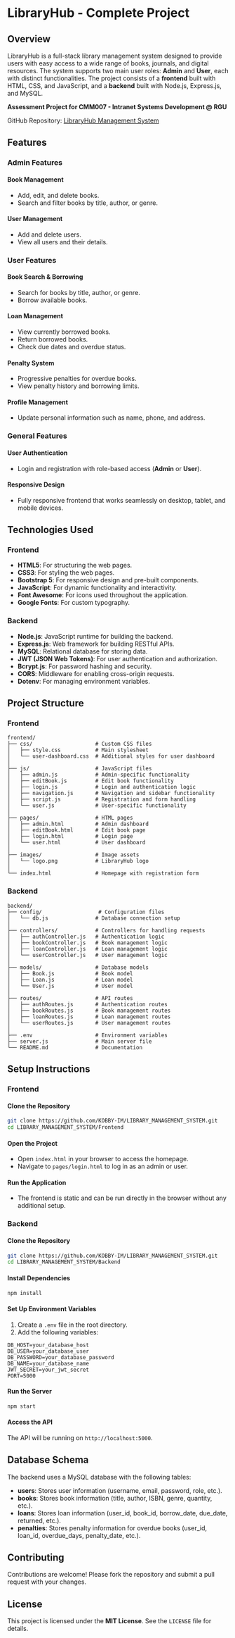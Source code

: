 # LibraryHub - Complete Project

## Overview
LibraryHub is a full-stack library management system designed to provide users with easy access to a wide range of books, journals, and digital resources. The system supports two main user roles: **Admin** and **User**, each with distinct functionalities. The project consists of a **frontend** built with HTML, CSS, and JavaScript, and a **backend** built with Node.js, Express.js, and MySQL.

**Assessment Project for CMM007 - Intranet Systems Development @ RGU**

GitHub Repository: [LibraryHub Management System](https://github.com/KOBBY-IM/LIBRARY_MANAGEMENT_SYSTEM.git)

## Features

### Admin Features
#### Book Management
- Add, edit, and delete books.
- Search and filter books by title, author, or genre.

#### User Management
- Add and delete users.
- View all users and their details.

### User Features
#### Book Search & Borrowing
- Search for books by title, author, or genre.
- Borrow available books.

#### Loan Management
- View currently borrowed books.
- Return borrowed books.
- Check due dates and overdue status.

#### Penalty System
- Progressive penalties for overdue books.
- View penalty history and borrowing limits.

#### Profile Management
- Update personal information such as name, phone, and address.

### General Features
#### User Authentication
- Login and registration with role-based access (**Admin** or **User**).

#### Responsive Design
- Fully responsive frontend that works seamlessly on desktop, tablet, and mobile devices.

## Technologies Used

### Frontend
- **HTML5**: For structuring the web pages.
- **CSS3**: For styling the web pages.
- **Bootstrap 5**: For responsive design and pre-built components.
- **JavaScript**: For dynamic functionality and interactivity.
- **Font Awesome**: For icons used throughout the application.
- **Google Fonts**: For custom typography.

### Backend
- **Node.js**: JavaScript runtime for building the backend.
- **Express.js**: Web framework for building RESTful APIs.
- **MySQL**: Relational database for storing data.
- **JWT (JSON Web Tokens)**: For user authentication and authorization.
- **Bcrypt.js**: For password hashing and security.
- **CORS**: Middleware for enabling cross-origin requests.
- **Dotenv**: For managing environment variables.

## Project Structure

### Frontend
```
frontend/
├── css/                    # Custom CSS files
│   ├── style.css           # Main stylesheet
│   └── user-dashboard.css  # Additional styles for user dashboard
│
├── js/                     # JavaScript files
│   ├── admin.js            # Admin-specific functionality
│   ├── editBook.js         # Edit book functionality
│   ├── login.js            # Login and authentication logic
│   ├── navigation.js       # Navigation and sidebar functionality
│   ├── script.js           # Registration and form handling
│   └── user.js             # User-specific functionality
│
├── pages/                  # HTML pages
│   ├── admin.html          # Admin dashboard
│   ├── editBook.html       # Edit book page
│   ├── login.html          # Login page
│   └── user.html           # User dashboard
│
├── images/                 # Image assets
│   └── logo.png            # LibraryHub logo
│
└── index.html              # Homepage with registration form
```

### Backend
```
backend/
├── config/                  # Configuration files
│   └── db.js               # Database connection setup
│
├── controllers/            # Controllers for handling requests
│   ├── authController.js   # Authentication logic
│   ├── bookController.js   # Book management logic
│   ├── loanController.js   # Loan management logic
│   └── userController.js   # User management logic
│
├── models/                 # Database models
│   ├── Book.js             # Book model
│   ├── Loan.js             # Loan model
│   └── User.js             # User model
│
├── routes/                 # API routes
│   ├── authRoutes.js       # Authentication routes
│   ├── bookRoutes.js       # Book management routes
│   ├── loanRoutes.js       # Loan management routes
│   └── userRoutes.js       # User management routes
│
├── .env                    # Environment variables
├── server.js               # Main server file
└── README.md               # Documentation
```

## Setup Instructions

### Frontend
#### Clone the Repository
```sh
git clone https://github.com/KOBBY-IM/LIBRARY_MANAGEMENT_SYSTEM.git
cd LIBRARY_MANAGEMENT_SYSTEM/Frontend
```

#### Open the Project
- Open `index.html` in your browser to access the homepage.
- Navigate to `pages/login.html` to log in as an admin or user.

#### Run the Application
- The frontend is static and can be run directly in the browser without any additional setup.

### Backend
#### Clone the Repository
```sh
git clone https://github.com/KOBBY-IM/LIBRARY_MANAGEMENT_SYSTEM.git
cd LIBRARY_MANAGEMENT_SYSTEM/Backend
```

#### Install Dependencies
```sh
npm install
```

#### Set Up Environment Variables
1. Create a `.env` file in the root directory.
2. Add the following variables:
```env
DB_HOST=your_database_host
DB_USER=your_database_user
DB_PASSWORD=your_database_password
DB_NAME=your_database_name
JWT_SECRET=your_jwt_secret
PORT=5000
```

#### Run the Server
```sh
npm start
```

#### Access the API
The API will be running on `http://localhost:5000`.

## Database Schema
The backend uses a MySQL database with the following tables:
- **users**: Stores user information (username, email, password, role, etc.).
- **books**: Stores book information (title, author, ISBN, genre, quantity, etc.).
- **loans**: Stores loan information (user_id, book_id, borrow_date, due_date, returned, etc.).
- **penalties**: Stores penalty information for overdue books (user_id, loan_id, overdue_days, penalty_date, etc.).

## Contributing
Contributions are welcome! Please fork the repository and submit a pull request with your changes.

## License
This project is licensed under the **MIT License**. See the `LICENSE` file for details.

